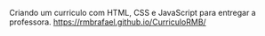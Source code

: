 Criando um curriculo com HTML, CSS e JavaScript para entregar a professora. 
https://rmbrafael.github.io/CurriculoRMB/
